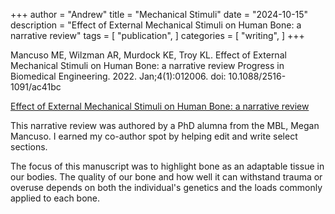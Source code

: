 +++
author = "Andrew"
title = "Mechanical Stimuli"
date = "2024-10-15"
description = "Effect of External Mechanical Stimuli on Human Bone: a narrative review"
tags = [
    "publication",
]
categories = [
    "writing",
]
+++


Mancuso ME, Wilzman AR, Murdock KE, Troy KL. Effect of External Mechanical Stimuli on Human Bone: a narrative review
Progress in Biomedical Engineering. 2022. Jan;4(1):012006. 
doi: 10.1088/2516-1091/ac41bc

[Effect of External Mechanical Stimuli on Human Bone: a narrative review](https://pubmed.ncbi.nlm.nih.gov/36310606/)

This narrative review was authored by a PhD alumna from the MBL, Megan Mancuso. I earned my co-author spot by helping edit and write select sections.

The focus of this manuscript was to highlight bone as an adaptable tissue in our bodies. The quality of our bone and how well it can withstand trauma or overuse depends on both the individual's genetics and the loads commonly applied to each bone.